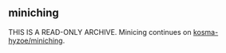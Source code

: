 ## miniching

THIS IS A READ-ONLY ARCHIVE. Minicing continues on [kosma-hyzoe/miniching](github.com/kosma-hyzoe/miniching).
